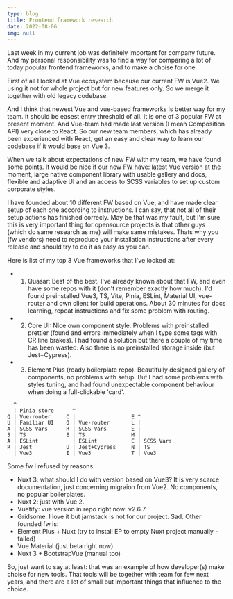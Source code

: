 ```yaml
---
type: blog
title: Frontend framework research
date: 2022-08-06
img: null
---
```

Last week in my current job was definitely important for company future. And my personal responsibility was to find a way for comparing a lot of today popular frontend frameworks, and to make a choise for one.

First of all I looked at Vue ecosystem because our current FW is Vue2. We using it not for whole project but for new features only. So we merge it together with old legacy codebase.

And I think that newest Vue and vue-based frameworks is better way for my team. It should be easest entry threshold of all. It is one of 3 popular FW at present moment. And Vue-team had made last version (I mean Composition API) very close to React. So our new team members, which has already been experienced with React, get an easy and clear way to learn our codebase if it would base on Vue 3. 

When we talk about expectations of new FW with my team, we have found some points. It would be nice if our new FW have: latest Vue version at the moment, large native component library with usable gallery and docs, flexible and adaptive UI and an access to SCSS variables to set up custom corporate styles.

I have founded about 10 different FW based on Vue, and have made clear setup of each one according to instructions. I can say, that not all of their setup actions has finished correcly. May be that was my fault, but I'm sure this is very important thing for opensource projects is that other guys (which do same research as me) will make same mistakes. Thats why you (fw vendors) need to reproduce your installation instructions after every release and should try to do it as easy as you can.

Here is list of my top 3 Vue frameworks that I've looked at:

- 1. Quasar: Best of the best. I've already known about that FW, and even have some repos with it (don't remember exactly how much). I'd found preinstalled Vue3, TS, Vite, Pinia, ESLint, Material UI, vue-router and own client for build operations. About 30 minutes for docs learning, repeat instructions and fix some problem with routing.
- 2. Core UI: Nice own component style. Problems with preinstalled prettier (found and errors immediately when I type some tags with CR line brakes). I had found a solution but there a couple of my time has been wasted. Also there is no preinstalled storage inside (but Jest+Cypress).
- 3. Element Plus (ready boilerplate repo). Beautifully designed gallery of components, no problems with setup. But I had some problems with styles tuning, and had found unexpectable component behaviour when doing a full-clickable 'card'. 

```
  ^                 
  | Pinia store      ^
Q | Vue-router     C |                  E ^
U | Familiar UI    O | Vue-router       L |
A | SCSS Vars      R | SCSS Vars        E |
S | TS             E | TS               M |
A | ESLint           | ESLint           E | SCSS Vars
R | Jest           U | Jest+Cypress     N | TS
  | Vue3           I | Vue3             T | Vue3
```

Some fw I refused by reasons.
- Nuxt 3: what should I do with version based on Vue3? It is very scarce documentation, just concerning migraion from Vue2. No components, no popular boilerplates.
- Nuxt 2: just with Vue 2.
- Vuetify: vue version in repo right now: v2.6.7
- Gridsome: I love it but jamstack is not for our project. Sad.
Other founded fw is: 
- Element Plus + Nuxt (try to install EP to empty Nuxt project manually - failed)
- Vue Material (just beta right now)
- Nuxt 3 + BootstrapVue (manual too)


So, just want to say at least: that was an example of how developer(s) make choise for new tools. That tools will be together with team for few next years, and there are a lot of small but important things that influence to the choice. 